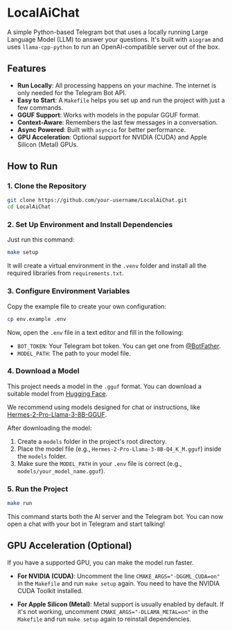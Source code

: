 # LocalAiChat

A simple Python-based Telegram bot that uses a locally running Large Language Model (LLM) to answer your questions. It's built with `aiogram` and uses `llama-cpp-python` to run an OpenAI-compatible server out of the box.

## Features

- **Run Locally**: All processing happens on your machine. The internet is only needed for the Telegram Bot API.
- **Easy to Start**: A `Makefile` helps you set up and run the project with just a few commands.
- **GGUF Support**: Works with models in the popular GGUF format.
- **Context-Aware**: Remembers the last few messages in a conversation.
- **Async Powered**: Built with `asyncio` for better performance.
- **GPU Acceleration**: Optional support for NVIDIA (CUDA) and Apple Silicon (Metal) GPUs.

## How to Run

### 1. Clone the Repository

```bash
git clone https://github.com/your-username/LocalAiChat.git
cd LocalAiChat
```

### 2. Set Up Environment and Install Dependencies

Just run this command:

```bash
make setup
```

It will create a virtual environment in the `.venv` folder and install all the required libraries from `requirements.txt`.

### 3. Configure Environment Variables

Copy the example file to create your own configuration:

```bash
cp env.example .env
```

Now, open the `.env` file in a text editor and fill in the following:

- `BOT_TOKEN`: Your Telegram bot token. You can get one from [@BotFather](https://t.me/BotFather).
- `MODEL_PATH`: The path to your model file.

### 4. Download a Model

This project needs a model in the `.gguf` format. You can download a suitable model from [Hugging Face](https://huggingface.co/models?search=gguf).

We recommend using models designed for chat or instructions, like [Hermes-2-Pro-Llama-3-8B-GGUF](https://huggingface.co/NousResearch/Hermes-2-Pro-Llama-3-8B-GGUF).

After downloading the model:

1.  Create a `models` folder in the project's root directory.
2.  Place the model file (e.g., `Hermes-2-Pro-Llama-3-8B-Q4_K_M.gguf`) inside the `models` folder.
3.  Make sure the `MODEL_PATH` in your `.env` file is correct (e.g., `models/your_model_name.gguf`).

### 5. Run the Project

```bash
make run
```

This command starts both the AI server and the Telegram bot. You can now open a chat with your bot in Telegram and start talking!

## GPU Acceleration (Optional)

If you have a supported GPU, you can make the model run faster.

- **For NVIDIA (CUDA)**:
  Uncomment the line `CMAKE_ARGS="-DGGML_CUDA=on"` in the `Makefile` and run `make setup` again. You need to have the NVIDIA CUDA Toolkit installed.

- **For Apple Silicon (Metal)**:
  Metal support is usually enabled by default. If it's not working, uncomment `CMAKE_ARGS="-DLLAMA_METAL=on"` in the `Makefile` and run `make setup` again to reinstall dependencies.
